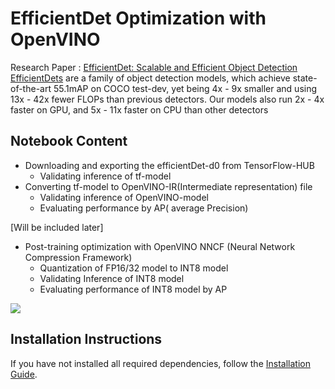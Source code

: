# EfficientDet Optimization with OpenVINO
Research Paper : [EfficientDet: Scalable and Efficient Object Detection](https://openaccess.thecvf.com/content_CVPR_2020/papers/Tan_EfficientDet_Scalable_and_Efficient_Object_Detection_CVPR_2020_paper.pdf)
<a href='https://github.com/google/automl/tree/master/efficientdet'>EfficientDets</a> are a family of object detection models, which achieve state-of-the-art 55.1mAP on COCO test-dev, yet being 4x - 9x smaller and using 13x - 42x fewer FLOPs than previous detectors. Our models also run 2x - 4x faster on GPU, and 5x - 11x faster on CPU than other detectors

## Notebook Content

* Downloading and exporting the efficientDet-d0 from TensorFlow-HUB
  * Validating inference of tf-model
* Converting tf-model to OpenVINO-IR(Intermediate representation) file
  * Validating inference of OpenVINO-model
  * Evaluating performance by AP( average Precision)

[Will be included later]
* Post-training optimization with OpenVINO NNCF (Neural Network Compression Framework)
  * Quantization of FP16/32 model to INT8 model
  * Validating Inference of INT8 model
  * Evaluating performance of INT8 model by AP

<img src='https://user-images.githubusercontent.com/71766106/226086430-a7e3cdc4-1f99-4c46-89f9-60dcbadea44a.png' >

## Installation Instructions

If you have not installed all required dependencies, follow the [Installation Guide](../../README.md).
